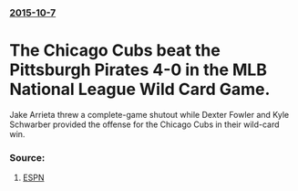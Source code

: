 ### [2015-10-7](/news/2015/10/7/index.md)

# The Chicago Cubs beat the Pittsburgh Pirates 4-0 in the MLB  National League Wild Card Game. 

Jake Arrieta threw a complete-game shutout while Dexter Fowler and Kyle Schwarber provided the offense for the Chicago Cubs in their wild-card win.


### Source:

1. [ESPN](http://espn.go.com/blog/chicago/cubs/post/_/id/34938/jake-arrieta-goes-the-distance-as-cubs-advance-to-nlds)
